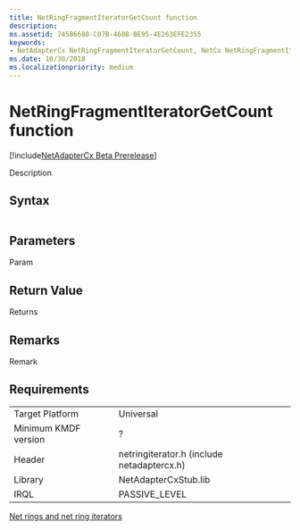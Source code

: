```yaml
---
title: NetRingFragmentIteratorGetCount function
description: 
ms.assetid: 745B6680-C07B-460B-BE95-4E263EFE2355
keywords:
- NetAdapterCx NetRingFragmentIteratorGetCount, NetCx NetRingFragmentIteratorGetCount
ms.date: 10/30/2018
ms.localizationpriority: medium
---
```


# NetRingFragmentIteratorGetCount function

[!include[NetAdapterCx Beta Prerelease](../netcx-beta-prerelease.md)]

Description

## Syntax

```cpp

```

## Parameters

Param

## Return Value

Returns 

## Remarks

Remark

## Requirements

|  |  |
| --- | --- |
| Target Platform | Universal |
| Minimum KMDF version | ? |
| Header | netringiterator.h (include netadaptercx.h) |
| Library | NetAdapterCxStub.lib |
| IRQL | PASSIVE_LEVEL |

[Net rings and net ring iterators](net-rings-and-net-ring-iterators.md)